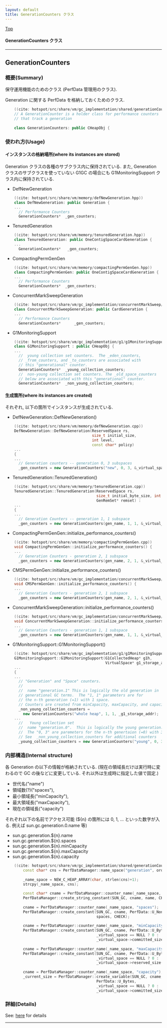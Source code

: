 ```yaml
---
layout: default
title: GenerationCounters クラス 
---
```

[Top](../index.html)

#### GenerationCounters クラス 



---
## <a name="no6NTJeHK1" id="no6NTJeHK1">GenerationCounters</a>

### 概要(Summary)
保守運用機能のためのクラス (PerfData 管理用のクラス).

Generation に関する PerfData を格納しておくためのクラス.


```cpp
    ((cite: hotspot/src/share/vm/gc_implementation/shared/generationCounters.hpp))
    // A GenerationCounter is a holder class for performance counters
    // that track a generation
    
    class GenerationCounters: public CHeapObj {
```

### 使われ方(Usage)
#### インスタンスの格納場所(where its instances are stored)
Generation クラスの各種のサブクラス内に保持されている.
また, Generation クラスのサブクラスを使っていない G1GC の場合にも
G1MonitoringSupport クラス内に保持されている.

* DefNewGeneration

```cpp
    ((cite: hotspot/src/share/vm/memory/defNewGeneration.hpp))
    class DefNewGeneration: public Generation {
    ...
      // Performance Counters
      GenerationCounters*  _gen_counters;
```

* TenuredGeneration

```cpp
    ((cite: hotspot/src/share/vm/memory/tenuredGeneration.hpp))
    class TenuredGeneration: public OneContigSpaceCardGeneration {
    ...
      GenerationCounters*   _gen_counters;
```

* CompactingPermGenGen

```cpp
    ((cite: hotspot/src/share/vm/memory/compactingPermGenGen.hpp))
    class CompactingPermGenGen: public OneContigSpaceCardGeneration {
    ...
      // Performance Counters
      GenerationCounters*  _gen_counters;
```

* ConcurrentMarkSweepGeneration

```cpp
    ((cite: hotspot/src/share/vm/gc_implementation/concurrentMarkSweep/concurrentMarkSweepGeneration.hpp))
    class ConcurrentMarkSweepGeneration: public CardGeneration {
    ...
      // Performance Counters
      GenerationCounters*      _gen_counters;
```

* G1MonitoringSupport

```cpp
    ((cite: hotspot/src/share/vm/gc_implementation/g1/g1MonitoringSupport.hpp))
    class G1MonitoringSupport : public CHeapObj {
    ...
      //  young collection set counters.  The _eden_counters,
      // _from_counters, and _to_counters are associated with
      // this "generational" counter.
      GenerationCounters*  _young_collection_counters;
      //  non-young collection set counters. The _old_space_counters
      // below are associated with this "generational" counter.
      GenerationCounters*  _non_young_collection_counters;
```

#### 生成箇所(where its instances are created)
それぞれ, 以下の箇所でインスタンスが生成されている.

* DefNewGeneration::DefNewGeneration()

```cpp
    ((cite: hotspot/src/share/vm/memory/defNewGeneration.cpp))
    DefNewGeneration::DefNewGeneration(ReservedSpace rs,
                                       size_t initial_size,
                                       int level,
                                       const char* policy)
    ...
    {
    ...
      // Generation counters -- generation 0, 3 subspaces
      _gen_counters = new GenerationCounters("new", 0, 3, &_virtual_space);
```

* TenuredGeneration::TenuredGeneration()

```cpp
    ((cite: hotspot/src/share/vm/memory/tenuredGeneration.cpp))
    TenuredGeneration::TenuredGeneration(ReservedSpace rs,
                                         size_t initial_byte_size, int level,
                                         GenRemSet* remset) :
    ...
    {
    ...
      // Generation Counters -- generation 1, 1 subspace
      _gen_counters = new GenerationCounters(gen_name, 1, 1, &_virtual_space);
```

* CompactingPermGenGen::initialize_performance_counters()

```cpp
    ((cite: hotspot/src/share/vm/memory/compactingPermGenGen.cpp))
    void CompactingPermGenGen::initialize_performance_counters() {
    ...
      // Generation Counters - generation 2, 1 subspace
      _gen_counters = new GenerationCounters(gen_name, 2, 1, &_virtual_space);
```

* CMSPermGenGen::initialize_performance_counters()

```cpp
    ((cite: hotspot/src/share/vm/gc_implementation/concurrentMarkSweep/cmsPermGen.cpp))
    void CMSPermGenGen::initialize_performance_counters() {
    ...
      // Generation Counters - generation 2, 1 subspace
      _gen_counters = new GenerationCounters(gen_name, 2, 1, &_virtual_space);
```

* ConcurrentMarkSweepGeneration::initialize_performance_counters()

```cpp
    ((cite: hotspot/src/share/vm/gc_implementation/concurrentMarkSweep/concurrentMarkSweepGeneration.cpp))
    void ConcurrentMarkSweepGeneration::initialize_performance_counters() {
    ...
      // Generation Counters - generation 1, 1 subspace
      _gen_counters = new GenerationCounters(gen_name, 1, 1, &_virtual_space);
```

* G1MonitoringSupport::G1MonitoringSupport()

```cpp
    ((cite: hotspot/src/share/vm/gc_implementation/g1/g1MonitoringSupport.cpp))
    G1MonitoringSupport::G1MonitoringSupport(G1CollectedHeap* g1h,
                                             VirtualSpace* g1_storage_addr) :
    ...
    {
    ...
      // "Generation" and "Space" counters.
      //
      //  name "generation.1" This is logically the old generation in
      // generational GC terms.  The "1, 1" parameters are for
      // the n-th generation (=1) with 1 space.
      // Counters are created from minCapacity, maxCapacity, and capacity
      _non_young_collection_counters =
        new GenerationCounters("whole heap", 1, 1, _g1_storage_addr);
    ...
      //   Young collection set
      //  name "generation.0".  This is logically the young generation.
      //  The "0, 3" are paremeters for the n-th genertaion (=0) with 3 spaces.
      // See  _non_young_collection_counters for additional counters
      _young_collection_counters = new GenerationCounters("young", 0, 3, NULL);
```

### 内部構造(Internal structure)
各 Generation の以下の情報が格納されている.
(現在の領域長だけは実行時に変わるので GC の後などに変更している. それ以外は生成時に指定した値で固定.)

* 世代名("name")
* 領域数(?)("spaces"), 
* 最小領域長("minCapacity"), 
* 最大領域長("maxCapacity"), 
* 現在の領域長("capacity")

それぞれ以下の名前でアクセス可能 
(${n} の箇所には 0, 1, ... といった数字が入る. 例えば sun.gc.generation.0.name 等)

  * sun.gc.generation.${n}.name
  * sun.gc.generation.${n}.spaces
  * sun.gc.generation.${n}.minCapacity
  * sun.gc.generation.${n}.maxCapacity
  * sun.gc.generation.${n}.capacity

```cpp
    ((cite: hotspot/src/share/vm/gc_implementation/shared/generationCounters.cpp))
        const char* cns = PerfDataManager::name_space("generation", ordinal);
    
        _name_space = NEW_C_HEAP_ARRAY(char, strlen(cns)+1);
        strcpy(_name_space, cns);
    
        const char* cname = PerfDataManager::counter_name(_name_space, "name");
        PerfDataManager::create_string_constant(SUN_GC, cname, name, CHECK);
    
        cname = PerfDataManager::counter_name(_name_space, "spaces");
        PerfDataManager::create_constant(SUN_GC, cname, PerfData::U_None,
                                         spaces, CHECK);
    
        cname = PerfDataManager::counter_name(_name_space, "minCapacity");
        PerfDataManager::create_constant(SUN_GC, cname, PerfData::U_Bytes,
                                         _virtual_space == NULL ? 0 :
                                         _virtual_space->committed_size(), CHECK);
    
        cname = PerfDataManager::counter_name(_name_space, "maxCapacity");
        PerfDataManager::create_constant(SUN_GC, cname, PerfData::U_Bytes,
                                         _virtual_space == NULL ? 0 :
                                         _virtual_space->reserved_size(), CHECK);
    
        cname = PerfDataManager::counter_name(_name_space, "capacity");
        _current_size = PerfDataManager::create_variable(SUN_GC, cname,
                                         PerfData::U_Bytes,
                                         _virtual_space == NULL ? 0 :
                                         _virtual_space->committed_size(), CHECK);
```




### 詳細(Details)
See: [here](../doxygen/classGenerationCounters.html) for details

---
